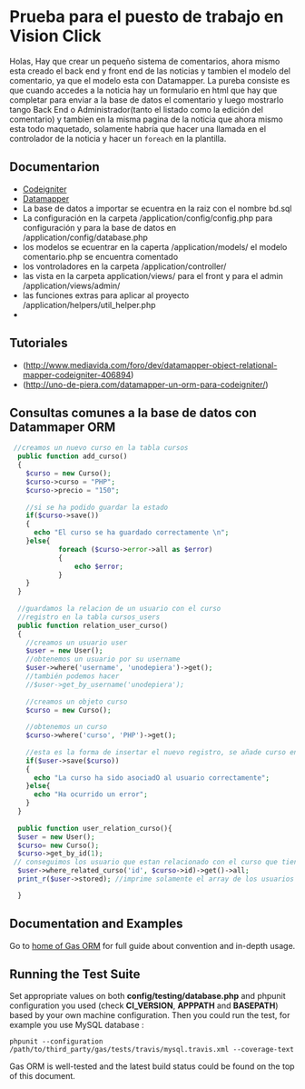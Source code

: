 # Prueba para el puesto de trabajo en Vision Click

Holas, 
Hay que crear un pequeño sistema de comentarios, ahora mismo esta creado el back end y front end de las noticias y tambien el modelo del comentario, ya que el modelo esta con Datamapper. La pureba consiste es que cuando accedes a la noticia hay un formulario en html que hay que completar para enviar a la base de datos el comentario y luego mostrarlo tango Back End o Administrador(tanto el listado como la edición del comentario) y tambien en la misma pagina de la noticia que ahora mismo esta todo maquetado, solamente habría que hacer una llamada en el controlador de la noticia y hacer un `foreach` en la plantilla.

## Documentarion

* [Codeigniter](http://www.codeigniter.com/userguide2/)
* [Datamapper](http://datamapper.wanwizard.eu/) 
* La base de datos a importar se ecuentra en la raiz con el nombre bd.sql
* La configuración en la carpeta /application/config/config.php para configuración y para la base de datos en /application/config/database.php
* los modelos se ecuentrar en la caperta  /application/models/ el modelo comentario.php se encuentra comentado
* los vontroladores  en la carpeta  /application/controller/
* las vista en la carpeta application/views/ para el front y para el admin /application/views/admin/
* las funciones extras para aplicar al proyecto /application/helpers/util_helper.php
* 

## Tutoriales

* (http://www.mediavida.com/foro/dev/datamapper-object-relational-mapper-codeigniter-406894)
* (http://uno-de-piera.com/datamapper-un-orm-para-codeigniter/)

## Consultas comunes a la base de datos con Datammaper ORM
```php
 //creamos un nuevo curso en la tabla cursos
  public function add_curso()
  {
    $curso = new Curso();
    $curso->curso = "PHP";
    $curso->precio = "150";
 
    //si se ha podido guardar la estado
    if($curso->save())
    {
      echo "El curso se ha guardado correctamente \n";
    }else{
            foreach ($curso->error->all as $error)
            {
                echo $error;
            }
    }
  }
 
  //guardamos la relacion de un usuario con el curso
  //registro en la tabla cursos_users 
  public function relation_user_curso()
  {
    //creamos un usuario user
    $user = new User();
    //obtenemos un usuario por su username
    $user->where('username', 'unodepiera')->get();
    //también podemos hacer
    //$user->get_by_username('unodepiera');
 
    //creamos un objeto curso
    $curso = new Curso();
 
    //obtenemos un curso
    $curso->where('curso', 'PHP')->get();
 
    //esta es la forma de insertar el nuevo registro, se añade curso en save para guardar la relacion en la tabla cursos_users entre los dos
    if($user->save($curso))
    {
      echo "La curso ha sido asociadO al usuario correctamente";
    }else{
      echo "Ha ocurrido un error";
    }
  }
  
  public function user_relation_curso(){
  $user = new User();
  $curso= new Curso();
  $curso->get_by_id(1);
 // conseguimos los usuario que estan relacionado con el curso que tienen el id 1
  $user->where_related_curso('id', $curso->id)->get()->all;
  print_r($user->stored); //imprime solamente el array de los usuarios con stored

  }
```


## Documentation and Examples

Go to [home of Gas ORM](http://gasorm-doc.taufanaditya.com "home of Gas ORM") for full guide about convention and in-depth usage.

## Running the Test Suite

Set appropriate values on both **config/testing/database.php** and phpunit configuration you used (check **CI_VERSION**, **APPPATH** and **BASEPATH**) based by your own machine configuration. Then you could run the test, for example you use MySQL database :

	phpunit --configuration /path/to/third_party/gas/tests/travis/mysql.travis.xml --coverage-text

Gas ORM is well-tested and the latest build status could be found on the top of this document.


[FlattrLink]: https://flattr.com/submit/auto?user_id=toopay&url=https://github.com/toopay/gas-orm&title=Gas%20ORM&language=en_GB&tags=codeigniter%20orm&category=software
[FlattrButton]: http://api.flattr.com/button/button-static-50x60.png
